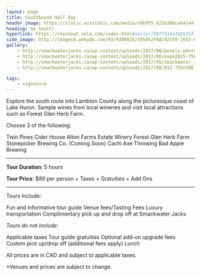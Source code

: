 ```yaml
---
layout: page
title: Southbound Half Day
header_image: https://static.wixstatic.com/media/c6b9f5_622e30bca64144f396165c9cabfa67d4~mv2.jpg/v1/fill/w_326,h_289,al_c,q_80,usm_0.66_1.00_0.01/c6b9f5_622e30bca64144f396165c9cabfa67d4~mv2.webp
heading: Go South!
hyperlink: https://checkout.xola.com/index.html#seller/597f314a332e75f1708b4568/experiences/598b02f1332e75ff678b45aa
side_image: http://images8.webydo.com/93/9300925/3958%2F8AC92CF0-1652-8EE3-93EE-20591B2C8386.jpg
gallery:
    - http://smackwaterjacks.ca/wp-content/uploads/2017/08/pexels-photo-66636-750x500.jpeg
    - http://smackwaterjacks.ca/wp-content/uploads/2017/08/expo2015-750x500.jpg
    - http://smackwaterjacks.ca/wp-content/uploads/2017/05/Smackwater_Jacks_92.jpg-750x500.jpg
    - http://smackwaterjacks.ca/wp-content/uploads/2017/08/032-750x500.jpg

tags:
    - signature
---
```


Explore the south route into Lambton County along the picturesque coast of Lake Huron. Sample wines from local wineries and visit local attractions such as Forest Glen Herb Farm.

Choose 3 of the following:
<p class="list no-padding">
<span><i class="fa fa-angle-right"></i> Twin Pines Cider House</span>
<span><i class="fa fa-angle-right"></i> Alton Farms Estate Winery</span>
<span><i class="fa fa-angle-right"></i> Forest Glen Herb Farm</span>
<span><i class="fa fa-angle-right"></i> Stonepicker Brewing Co. (Coming Soon)</span>
<span><i class="fa fa-angle-right"></i> Cachi Axe Throwing</span>
<span><i class="fa fa-angle-right"></i> Bad Apple Brewing</span>
</p>

---

**Tour Duration**: 5 hours

**Tour Price**: $89 per person + Taxes + Gratuities + Add Ons 

---


Tours Include:
<p class="list list-circle no-padding">
    <span><i class="fa fa-circle"></i> Fun and informative tour guide</span>
    <span><i class="fa fa-circle"></i> Venue fees/Tasting Fees</span>
    <span><i class="fa fa-circle"></i> Luxury transportation</span>
    <span><i class="fa fa-circle"></i> Complimentary pick up and drop off at Smackwater Jacks</span>
</p>

*Tours do not include*:

<p class="list list-circle no-padding">
    <span><i class="fa fa-circle"></i>Applicable taxes</span>
    <span><i class="fa fa-circle"></i> Tour guide gratuities</span>
    <span><i class="fa fa-circle"></i> Optional add-on upgrade fees</span>
    <span><i class="fa fa-circle"></i> Custom pick up/drop off (additional fees apply)</span>
    <span><i class="fa fa-circle"></i> Lunch</span>
</p>

All prices are in CAD and subject to applicable taxes.

*Venues and prices are subject to change.